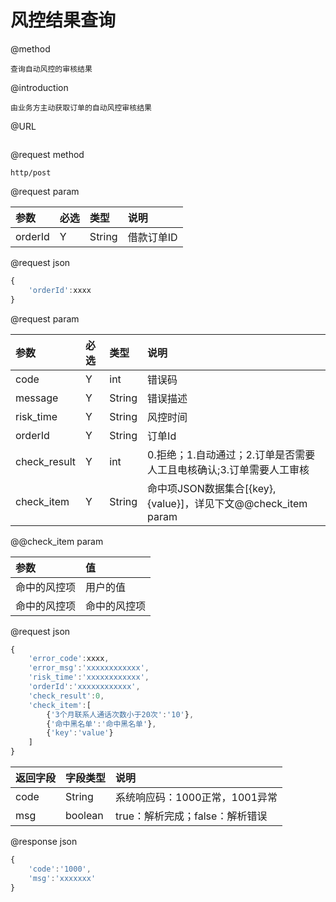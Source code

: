 # 风控结果查询

@method

```
查询自动风控的审核结果
```

@introduction

```
由业务方主动获取订单的自动风控审核结果
```

@URL

```

```

@request method

```
http/post
```

@request param

| 参数 | 必选 | 类型 | 说明 |
| :--- | :--- | :--- | :--- |
| orderId | Y | String | 借款订单ID |

@request json

```js
{
    'orderId':xxxx
}
```

@request param

| 参数 | 必选 | 类型 | 说明 |
| :--- | :--- | :--- | :--- |
| code | Y | int | 错误码 |
| message | Y | String | 错误描述 |
| risk\_time | Y | String | 风控时间 |
| orderId | Y | String | 订单Id |
| check\_result | Y | int | 0.拒绝；1.自动通过；2.订单是否需要人工且电核确认;3.订单需要人工审核 |
| check\_item | Y | String | 命中项JSON数据集合\[{key},{value}\]，详见下文@@check\_item param |

@@check\_item param

| 参数 | 值 |
| :--- | :--- |
| 命中的风控项 | 用户的值 |
| 命中的风控项 | 命中的风控项 |

@request json

```js
{
    'error_code':xxxx,
    'error_msg':'xxxxxxxxxxxx',
    'risk_time':'xxxxxxxxxxxx',
    'orderId':'xxxxxxxxxxxx',      
    'check_result':0,
    'check_item':[
        {'3个月联系人通话次数小于20次':'10'},
        {'命中黑名单':'命中黑名单'},
        {'key':'value'}
    ]
}
```

| 返回字段 | 字段类型 | 说明 |
| :--- | :--- | :--- |
| code | String | 系统响应码：1000正常，1001异常 |
| msg | boolean | true：解析完成；false：解析错误 |

@response json

```js
{
    'code':'1000',
    'msg':'xxxxxxx'
}
```



